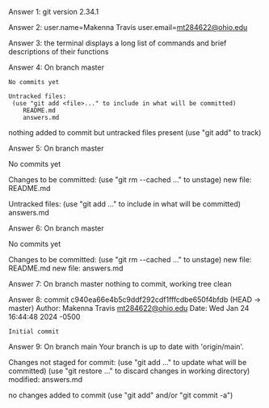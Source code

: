 Answer 1: git version 2.34.1

Answer 2: user.name=Makenna Travis
          user.email=mt284622@ohio.edu

Answer 3: the terminal displays a long list of commands and brief descriptions of their functions

Answer 4: 
    On branch master

    No commits yet

    Untracked files:
     (use "git add <file>..." to include in what will be committed)
    	README.md
	    answers.md

nothing added to commit but untracked files present (use "git add" to track)

Answer 5: 
On branch master

No commits yet

Changes to be committed:
  (use "git rm --cached <file>..." to unstage)
	new file:   README.md

Untracked files:
  (use "git add <file>..." to include in what will be committed)
	answers.md

Answer 6: 
On branch master

No commits yet

Changes to be committed:
  (use "git rm --cached <file>..." to unstage)
	new file:   README.md
	new file:   answers.md

Answer 7: 
On branch master
nothing to commit, working tree clean

Answer 8: 
commit c940ea66e4b5c9ddf292cdf1fffcdbe650f4bfdb (HEAD -> master)
Author: Makenna Travis <mt284622@ohio.edu>
Date:   Wed Jan 24 16:44:48 2024 -0500

    Initial commit

Answer 9:
On branch main
Your branch is up to date with 'origin/main'.

Changes not staged for commit:
  (use "git add <file>..." to update what will be committed)
  (use "git restore <file>..." to discard changes in working directory)
	modified:   answers.md

no changes added to commit (use "git add" and/or "git commit -a")